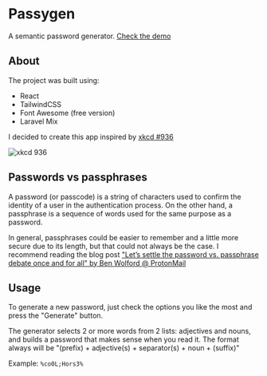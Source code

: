 # Passygen
A semantic password generator. [Check the demo](https://zealous-yonath-da83c6.netlify.app/)

## About

The project was built using:
- React
- TailwindCSS
- Font Awesome (free version)
- Laravel Mix

I decided to create this app inspired by [xkcd #936](https://xkcd.com/936/)

![xkcd 936](https://imgs.xkcd.com/comics/password_strength.png)

## Passwords vs passphrases

A password (or passcode) is a string of characters used to confirm the identity of a user in the authentication process. On the other hand, a passphrase is a sequence of words used for the same purpose as a password.

In general, passphrases could be easier to remember and a little more secure due to its length, but that could not always be the case. I recommend reading the blog post ["Let’s settle the password vs. passphrase debate once and for all" by Ben Wolford @ ProtonMail](https://protonmail.com/blog/protonmail-com-blog-password-vs-passphrase/)

## Usage

To generate a new password, just check the options you like the most and press the "Generate" button.

The generator selects 2 or more words from 2 lists: adjectives and nouns, and builds a password that makes sense when you read it. The format always will be "(prefix) + adjective(s) + separator(s) + noun + (suffix)"

Example: `%co0L;Hors3%`
